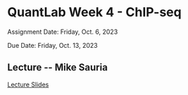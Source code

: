 # QuantLab Week 4 - ChIP-seq

Assignment Date: Friday, Oct. 6, 2023

Due Date: Friday, Oct. 13, 2023

## Lecture -- Mike Sauria

<a href="https://docs.google.com/presentation/d/11MmpLL4GT3R4DR5yLdiDOyIxb547gbIhEsdN2YfKW3A/edit#slide=id.p">Lecture Slides</a>
<!--

## Homework Assignment

 Complete the homework assignment in your `week4` submission directory in your `qbb2023-answers`.

 [Homework Assignment](../assignments/lab/ChIP-seq/assignment/index.md)
 -->
